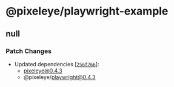 # @pixeleye/playwright-example

## null

### Patch Changes

- Updated dependencies [[`256f766`](https://github.com/pixeleye-io/pixeleye/commit/256f7661a03d3d2e8f97987abe9bb0892542af16)]:
  - pixeleye@0.4.3
  - @pixeleye/playwright@0.4.3
